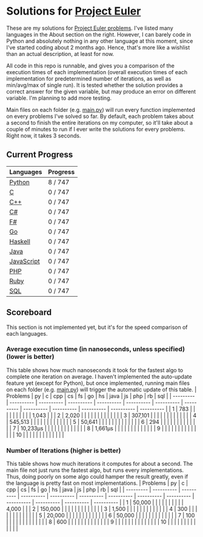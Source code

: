 # Solutions for [Project Euler](https://projecteuler.net/)
These are my solutions for [Project Euler problems](https://projecteuler.net/archives). I've listed many languages in the About section on the right. However, I can barely code in Python and absolutely nothing in any other language at this moment, since I've started coding about 2 months ago. Hence, that's more like a wishlist than an actual description, at least for now.

All code in this repo is runnable, and gives you a comparison of the execution times of each implementation (overall execution times of each implementation for predetermined number of iterations, as well as min/avg/max of single run). It is tested whether the solution provides a correct answer for the given variable, but may produce an error on different variable. I'm planning to add more testing.

Main files on each folder (e.g. [main.py](https://github.com/lcsm29/project-euler/blob/main/py/main.py)) will run every function implemented on every problems I've solved so far. By default, each problem takes about a second to finish the entire iterations on my computer, so it'll take about a couple of minutes to run if I ever write the solutions for every problems. Right now, it takes 3 seconds.

## Current Progress
| Languages                                                                      | Progress          |
| ------------------------------------------------------------------------------ | ----------------- |
| [Python](https://github.com/lcsm29/project-euler/tree/main/py)                 | 8 / 747           |
| [C](https://github.com/lcsm29/project-euler/tree/main/c)                       | 0 / 747           |
| [C++](https://github.com/lcsm29/project-euler/tree/main/cpp)                   | 0 / 747           |
| [C#](https://github.com/lcsm29/project-euler/tree/main/cs)                     | 0 / 747           |
| [F#](https://github.com/lcsm29/project-euler/tree/main/fs)                     | 0 / 747           |
| [Go](https://github.com/lcsm29/project-euler/tree/main/go)                     | 0 / 747           |
| [Haskell](https://github.com/lcsm29/project-euler/tree/main/hs)                | 0 / 747           |
| [Java](https://github.com/lcsm29/project-euler/tree/main/java)                 | 0 / 747           |
| [JavaScript](https://github.com/lcsm29/project-euler/tree/main/js)             | 0 / 747           |
| [PHP](https://github.com/lcsm29/project-euler/tree/main/php)                   | 0 / 747           |
| [Ruby](https://github.com/lcsm29/project-euler/tree/main/rb)                   | 0 / 747           |
| [SQL](https://github.com/lcsm29/project-euler/tree/main/sql)                   | 0 / 747           |


## Scoreboard
This section is not implemented yet, but it's for the speed comparison of each languages.

### Average execution time (in nanoseconds, unless specified) (lower is better)
This table shows how much nanoseconds it took for the fastest algo to complete one iteration on average. I haven't implemented the auto-update feature yet (except for Python), but once implemented, running main files on each folder (e.g. [main.py](https://github.com/lcsm29/project-euler/blob/main/py/main.py)) will trigger the automatic update of this table.
| Problems  | py         | c          | cpp        | cs         | fs         | go         | hs         | java       | js         | php        | rb         | sql        |
| --------- | ---------- | ---------- | ---------- | ---------- | ---------- | ---------- | ---------- | ---------- | ---------- | ---------- | ---------- | ---------- |
| 1         |        783 |            |            |            |            |            |            |            |            |            |      1,043 |            |
| 2         |      2,020 |            |            |            |            |            |            |            |            |            |            |            |
| 3         |    307,101 |            |            |            |            |            |            |            |            |            |            |            |
| 4         |    545,513 |            |            |            |            |            |            |            |            |            |            |            |
| 5         |     50,641 |            |            |            |            |            |            |            |            |            |            |            |
| 6         |        294 |            |            |            |            |            |            |            |            |            |            |            |
| 7         |   10,233μs |            |            |            |            |            |            |            |            |            |            |            |
| 8         |    1,661μs |            |            |            |            |            |            |            |            |            |            |            |
| 9         |            |            |            |            |            |            |            |            |            |            |            |            |
| 10        |            |            |            |            |            |            |            |            |            |            |            |            |

### Number of Iterations (higher is better)
This table shows how much iterations it computes for about a second. The main file not just runs the fastest algo, but runs every implementations. Thus, doing poorly on some algo could hamper the result greatly, even if the language is pretty fast on most implementations.
| Problems  | py         | c          | cpp        | cs         | fs         | go         | hs         | java       | js         | php        | rb         | sql        |
| --------- | ---------- | ---------- | ---------- | ---------- | ---------- | ---------- | ---------- | ---------- | ---------- | ---------- | ---------- | ---------- |
| 1         |     50,000 |            |            |            |            |            |            |            |            |            |      4,000 |            |
| 2         |    150,000 |            |            |            |            |            |            |            |            |            |            |            |
| 3         |      1,500 |            |            |            |            |            |            |            |            |            |            |            |
| 4         |        300 |            |            |            |            |            |            |            |            |            |            |            |
| 5         |     20,000 |            |            |            |            |            |            |            |            |            |            |            |
| 6         |     50,000 |            |            |            |            |            |            |            |            |            |            |            |
| 7         |        100 |            |            |            |            |            |            |            |            |            |            |            |
| 8         |        600 |            |            |            |            |            |            |            |            |            |            |            |
| 9         |            |            |            |            |            |            |            |            |            |            |            |            |
| 10        |            |            |            |            |            |            |            |            |            |            |            |            |
